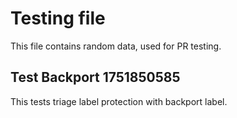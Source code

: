 # Testing file

This file contains random data, used for PR testing.


## Test Backport 1751850585

This tests triage label protection with backport label.
